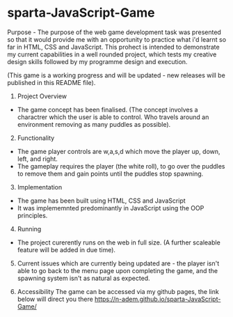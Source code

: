 # sparta-JavaScript-Game

Purpose - The purpose of the web game development task was presented so that it would provide me with an opportunity 
to practice what i'd learnt so far in HTML, CSS and JavaScript. This prohect is intended to demonstrate
my current capabilities in a well rounded project, which tests my creative design skills followed by my programme design and 
execution. 

(This game is a working progress and will be updated - new releases will be published in this README file). 

1. Project Overview
- The game concept has been finalised. (The concept involves a charactrer which the user is able to control. Who travels 
around an environment removing as many puddles as possible).

2. Functionality
- The game player controls are w,a,s,d which move the player up, down, left, and right.
- The gameplay requires the player (the white roll), to go over the puddles to remove them 
and gain points until the puddles stop spawning.


3. Implementation 
- The game has been built using HTML, CSS and JavaScript 
- It was implememnted predominantly in JavaScript using the OOP principles.

4. Running 
- The project curerently runs on the web in full size. 
(A further scaleable feature will be added in due time).
 
 5. Current issues which are currently being updated are - the player isn't able to go back to the menu page upon completing the game,
and the spawning system isn't as natural as expected. 

 6. Accessibility 
 The game can be accessed via my github pages, the link below will direct you there
https://n-adem.github.io/sparta-JavaScript-Game/ 